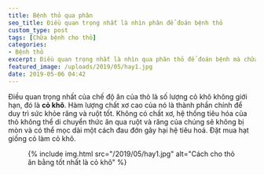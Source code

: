```yaml
---
title: Bệnh thỏ qua phân
seo_title: Điều quan trọng nhất là nhìn phân để đoán bệnh thỏ
custom_type: post
tags: [Chữa bệnh cho thỏ]
categories:
- Bệnh thỏ
excerpt: Điều quan trọng nhất là nhìn qua phân thỏ để đoán bệnh mà chữa trị.
featured_image: /uploads/2019/05/hay1.jpg
date: 2019-05-06 04:42
---
```


Điều quan trọng nhất của chế độ ăn của thỏ là số lượng cỏ khô không giới hạn, đó là **cỏ khô**. Hàm lượng chất xơ cao của nó là thành phần chính để duy trì sức khỏe răng và ruột tốt. Không có chất xơ, hệ thống tiêu hóa của thỏ không thể di chuyển thức ăn qua ruột và răng của chúng sẽ không bị mòn và có thể mọc dài một cách đau đớn gây hại hệ tiêu hoá. Đặt mua hạt giống cỏ làm cỏ khô.

<figure class="extendout">
  {% include img.html src="/2019/05/hay1.jpg" alt="Cách cho thỏ ăn bằng tốt nhất là cỏ khô" %}
</figure>
